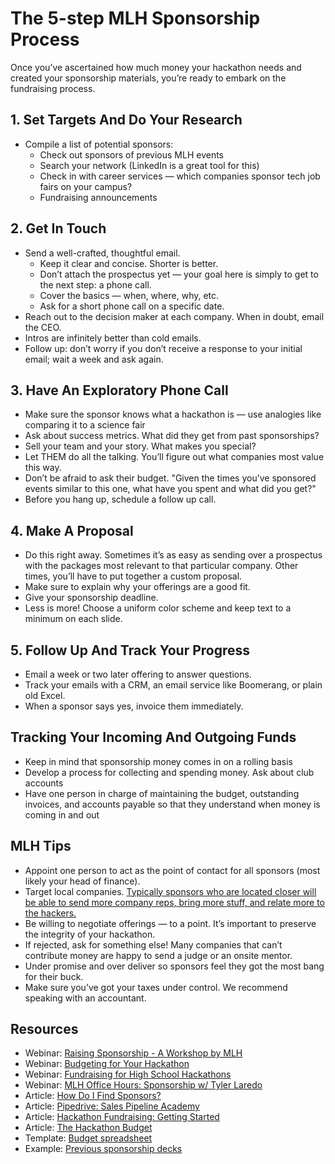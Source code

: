 # The 5-step MLH Sponsorship Process

Once you’ve ascertained how much money your hackathon needs and created your sponsorship materials, you’re ready to embark on the fundraising process.

## 1. Set Targets And Do Your Research

* Compile a list of potential sponsors:
  * Check out sponsors of previous MLH events
  * Search your network \(LinkedIn is a great tool for this\)
  * Check in with career services — which companies sponsor tech job fairs on your campus?
  * Fundraising announcements

## 2. Get In Touch

* Send a well-crafted, thoughtful email.
  * Keep it clear and concise. Shorter is better.
  * Don’t attach the prospectus yet — your goal here is simply to get to the next step: a phone call.
  * Cover the basics — when, where, why, etc.
  * Ask for a short phone call on a specific date.
* Reach out to the decision maker at each company. When in doubt, email the CEO.
* Intros are infinitely better than cold emails.
* Follow up: don’t worry if you don’t receive a response to your initial email; wait a week and ask again.

## 3. Have An Exploratory Phone Call

* Make sure the sponsor knows what a hackathon is — use analogies like comparing it to a science fair
* Ask about success metrics. What did they get from past sponsorships?
* Sell your team and your story. What makes you special?
* Let THEM do all the talking. You’ll figure out what companies most value this way.
* Don’t be afraid to ask their budget. "Given the times you’ve sponsored events similar to this one, what have you spent and what did you get?"
* Before you hang up, schedule a follow up call.

## 4. Make A Proposal

* Do this right away. Sometimes it’s as easy as sending over a prospectus with the packages most relevant to that particular company. Other times, you’ll have to put together a custom proposal.
* Make sure to explain why your offerings are a good fit.
* Give your sponsorship deadline.
* Less is more! Choose a uniform color scheme and keep text to a minimum on each slide.

## 5. Follow Up And Track Your Progress

* Email a week or two later offering to answer questions.
* Track your emails with a CRM, an email service like Boomerang, or plain old Excel.
* When a sponsor says yes, invoice them immediately.

## Tracking Your Incoming And Outgoing Funds

* Keep in mind that sponsorship money comes in on a rolling basis
* Develop a process for collecting and spending money. Ask about club accounts
* Have one person in charge of maintaining the budget, outstanding invoices, and accounts payable so that they understand when money is coming in and out

## MLH Tips

* Appoint one person to act as the point of contact for all sponsors \(most likely your head of finance\).
* Target local companies. [Typically sponsors who are located closer will be able to send more company reps, bring more stuff, and relate more to the hackers. ](http://news.mlh.io/how-to-throw-an-epic-hackathon-07-07-2014)
* Be willing to negotiate offerings — to a point. It’s important to preserve the integrity of your hackathon.
* If rejected, ask for something else! Many companies that can’t contribute money are happy to send a judge or an onsite mentor.
* Under promise and over deliver so sponsors feel they got the most bang for their buck.
* Make sure you’ve got your taxes under control. We recommend speaking with an accountant.

## Resources

* Webinar: [Raising Sponsorship - A Workshop by MLH](https://www.youtube.com/watch?v=QI9NVe2wA5w)
* Webinar: [Budgeting for Your Hackathon](https://www.youtube.com/watch?v=-ybgtN2GjTQ)
* Webinar: [Fundraising for High School Hackathons](https://www.youtube.com/watch?v=q44l5Hd87TQ)
* Webinar: [MLH Office Hours: Sponsorship w/ Tyler Laredo](https://www.youtube.com/watch?v=PGYud3pCiIQ)
* Article: [How Do I Find Sponsors?](http://news.mlh.io/find-sponsors-questions-sponsorship-workshop-12-30-2014)
* Article: [Pipedrive: Sales Pipeline Academy](https://drive.google.com/file/d/1APLRDsePfDq64GQyD_wQg6enCWY4was1/view?usp=sharing)
* Article: [Hackathon Fundraising: Getting Started](http://news.mlh.io/hackathon-fundraising-getting-started-06-16-2014)
* Article: [The Hackathon Budget](https://medium.com/hackers-and-hacking/the-hackathon-budget-d636b5b2ed6c)
* Template: [Budget spreadsheet](https://docs.google.com/spreadsheets/d/1ADKWatCbC3AhBKlyWOtVSqMcD6O6Y3FcwMTZwynPwDA/edit?usp=sharing)
* Example: [Previous sponsorship decks ](https://github.com/MLH/mlh-hackathon-organizer-guide/tree/master/Organizer-Resources/Previous-Sponsorship-Decks)

